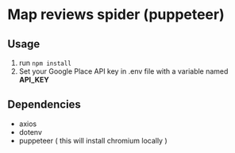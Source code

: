 # Map reviews spider (puppeteer)

## Usage
1. run `npm install`
2. Set your Google Place API key in .env file with a variable named **API_KEY**

## Dependencies
- axios
- dotenv
- puppeteer ( this will install chromium locally )